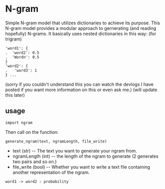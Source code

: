 # N-gram
Simple N-gram model that utilizes dictionaries to achieve its purpose. This N-gram model provides a modular approach to gernerating (and reading hopefully) N-grams.
It basically uses nested dictionaries in this way: (for trigram)
```
'word1': {
.  'word2': 0.5
.  'Wordn': 0.5
}
'word2': {
.   'word3': 1
} ...
```
(sorry if you couldn't understand this you can watch the devlogs I have posted if you want more information on this or even ask me.) (will update this later)
## usage
```
import ngram
```
Then call on the function:
```
generate_ngram(text, ngramLength, file_write)
```
- text (str) -- The text you want to generate your ngram from.
- ngramLength (int) -- the length of the ngram to generate (2 generates two pairs and so on.)
- file_write (bool) -- Whether you want to write a text file containing another representation of the ngram.
```
word1 -> word2 : probability
``` 
